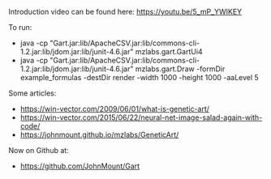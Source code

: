 Introduction video can be found here: https://youtu.be/5_mP_YWIKEY


To run:

 * java -cp "Gart.jar:lib/ApacheCSV.jar:lib/commons-cli-1.2.jar:lib/jdom.jar:lib/junit-4.6.jar"  mzlabs.gart.GartUi4
 * java -cp "Gart.jar:lib/ApacheCSV.jar:lib/commons-cli-1.2.jar:lib/jdom.jar:lib/junit-4.6.jar"  mzlabs.gart.Draw -formDir example_formulas -destDir render -width 1000 -height 1000 -aaLevel 5
 
Some articles:

 * https://win-vector.com/2009/06/01/what-is-genetic-art/
 * https://win-vector.com/2015/06/22/neural-net-image-salad-again-with-code/
 * https://johnmount.github.io/mzlabs/GeneticArt/
 
Now on Github at:

 * https://github.com/JohnMount/Gart

